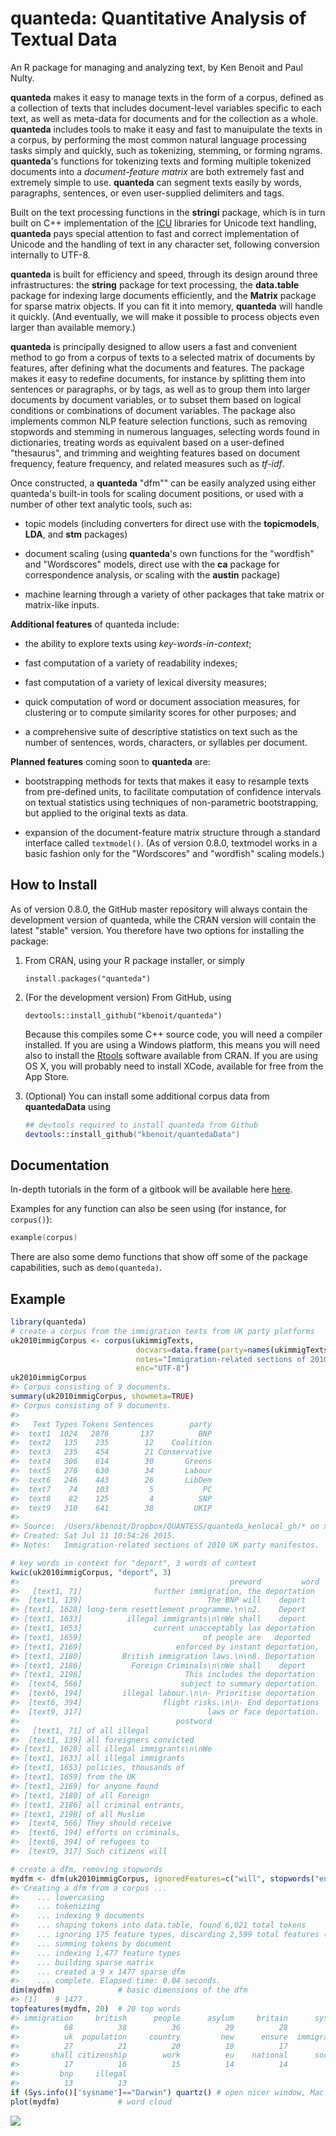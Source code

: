 <!-- README.md is generated from README.Rmd. Please edit that file -->
quanteda: Quantitative Analysis of Textual Data
===============================================

An R package for managing and analyzing text, by Ken Benoit and Paul Nulty.

**quanteda** makes it easy to manage texts in the form of a corpus, defined as a collection of texts that includes document-level variables specific to each text, as well as meta-data for documents and for the collection as a whole. **quanteda** includes tools to make it easy and fast to manuipulate the texts in a corpus, by performing the most common natural language processing tasks simply and quickly, such as tokenizing, stemming, or forming ngrams. **quanteda**'s functions for tokenizing texts and forming multiple tokenized documents into a *document-feature matrix* are both extremely fast and extremely simple to use. **quanteda** can segment texts easily by words, paragraphs, sentences, or even user-supplied delimiters and tags.

Built on the text processing functions in the **stringi** package, which is in turn built on C++ implementation of the [ICU](http://www.icu-project.org/) libraries for Unicode text handling, **quanteda** pays special attention to fast and correct implementation of Unicode and the handling of text in any character set, following conversion internally to UTF-8.

**quanteda** is built for efficiency and speed, through its design around three infrastructures: the **string** package for text processing, the **data.table** package for indexing large documents efficiently, and the **Matrix** package for sparse matrix objects. If you can fit it into memory, **quanteda** will handle it quickly. (And eventually, we will make it possible to process objects even larger than available memory.)

**quanteda** is principally designed to allow users a fast and convenient method to go from a corpus of texts to a selected matrix of documents by features, after defining what the documents and features. The package makes it easy to redefine documents, for instance by splitting them into sentences or paragraphs, or by tags, as well as to group them into larger documents by document variables, or to subset them based on logical conditions or combinations of document variables. The package also implements common NLP feature selection functions, such as removing stopwords and stemming in numerous languages, selecting words found in dictionaries, treating words as equivalent based on a user-defined "thesaurus", and trimming and weighting features based on document frequency, feature frequency, and related measures such as *tf-idf*.

Once constructed, a **quanteda** "dfm"" can be easily analyzed using either quanteda's built-in tools for scaling document positions, or used with a number of other text analytic tools, such as:

-   topic models (including converters for direct use with the **topicmodels**, **LDA**, and **stm** packages)

-   document scaling (using **quanteda**'s own functions for the "wordfish" and "Wordscores" models, direct use with the **ca** package for correspondence analysis, or scaling with the **austin** package)

-   machine learning through a variety of other packages that take matrix or matrix-like inputs.

**Additional features** of quanteda include:

-   the ability to explore texts using *key-words-in-context*;

-   fast computation of a variety of readability indexes;

-   fast computation of a variety of lexical diversity measures;

-   quick computation of word or document association measures, for clustering or to compute similarity scores for other purposes; and

-   a comprehensive suite of descriptive statistics on text such as the number of sentences, words, characters, or syllables per document.

**Planned features** coming soon to **quanteda** are:

-   bootstrapping methods for texts that makes it easy to resample texts from pre-defined units, to facilitate computation of confidence intervals on textual statistics using techniques of non-parametric bootstrapping, but applied to the original texts as data.

-   expansion of the document-feature matrix structure through a standard interface called `textmodel()`. (As of version 0.8.0, textmodel works in a basic fashion only for the "Wordscores" and "wordfish" scaling models.)

How to Install
--------------

As of version 0.8.0, the GitHub master repository will always contain the development version of quanteda, while the CRAN version will contain the latest "stable" version. You therefore have two options for installing the package:

1.  From CRAN, using your R package installer, or simply

        install.packages("quanteda")

2.  (For the development version) From GitHub, using

        devtools::install_github("kbenoit/quanteda")

    Because this compiles some C++ source code, you will need a compiler installed. If you are using a Windows platform, this means you will need also to install the [Rtools](http://cran.r-project.org/bin/windows/Rtools/) software available from CRAN. If you are using OS X, you will probably need to install XCode, available for free from the App Store.

3.  (Optional) You can install some additional corpus data from **quantedaData** using

    ``` s
    ## devtools required to install quanteda from Github
    devtools::install_github("kbenoit/quantedaData")
    ```

Documentation
-------------

In-depth tutorials in the form of a gitbook will be available here [here](http://kbenoit.github.io/quanteda).

Examples for any function can also be seen using (for instance, for `corpus()`):

``` s
example(corpus)
```

There are also some demo functions that show off some of the package capabilities, such as `demo(quanteda)`.

Example
-------

``` r
library(quanteda)
# create a corpus from the immigration texts from UK party platforms
uk2010immigCorpus <- corpus(ukimmigTexts,
                            docvars=data.frame(party=names(ukimmigTexts)),
                            notes="Immigration-related sections of 2010 UK party manifestos",
                            enc="UTF-8")
uk2010immigCorpus
#> Corpus consisting of 9 documents.
summary(uk2010immigCorpus, showmeta=TRUE)
#> Corpus consisting of 9 documents.
#> 
#>   Text Types Tokens Sentences        party
#>  text1  1024   2876       137          BNP
#>  text2   135    235        12    Coalition
#>  text3   235    454        21 Conservative
#>  text4   306    614        30       Greens
#>  text5   276    630        34       Labour
#>  text6   246    443        26       LibDem
#>  text7    74    103         5           PC
#>  text8    82    125         4          SNP
#>  text9   310    641        38         UKIP
#> 
#> Source:  /Users/kbenoit/Dropbox/QUANTESS/quanteda_kenlocal_gh/* on x86_64 by kbenoit.
#> Created: Sat Jul 11 10:54:26 2015.
#> Notes:   Immigration-related sections of 2010 UK party manifestos.

# key words in context for "deport", 3 words of context
kwic(uk2010immigCorpus, "deport", 3)
#>                                               preword         word
#>   [text1, 71]                further immigration, the deportation 
#>  [text1, 139]                            The BNP will    deport   
#> [text1, 1628] long-term resettlement programme.\n\n2.    Deport   
#> [text1, 1633]          illegal immigrants\n\nWe shall    deport   
#> [text1, 1653]                current unacceptably lax deportation 
#> [text1, 1659]                           of people are   deported  
#> [text1, 2169]                     enforced by instant deportation,
#> [text1, 2180]         British immigration laws.\n\n8. Deportation 
#> [text1, 2186]           Foreign Criminals\n\nWe shall    deport   
#> [text1, 2198]                       This includes the deportation 
#>  [text4, 566]                      subject to summary deportation.
#>  [text6, 194]         illegal labour.\n\n- Prioritise deportation 
#>  [text6, 394]                  flight risks.\n\n- End deportations
#>  [text9, 317]                            laws or face deportation.
#>                                   postword
#>   [text1, 71] of all illegal              
#>  [text1, 139] all foreigners convicted    
#> [text1, 1628] all illegal immigrants\n\nWe
#> [text1, 1633] all illegal immigrants      
#> [text1, 1653] policies, thousands of      
#> [text1, 1659] from the UK                 
#> [text1, 2169] for anyone found            
#> [text1, 2180] of all Foreign              
#> [text1, 2186] all criminal entrants,      
#> [text1, 2198] of all Muslim               
#>  [text4, 566] They should receive         
#>  [text6, 194] efforts on criminals,       
#>  [text6, 394] of refugees to              
#>  [text9, 317] Such citizens will

# create a dfm, removing stopwords
mydfm <- dfm(uk2010immigCorpus, ignoredFeatures=c("will", stopwords("english")))
#> Creating a dfm from a corpus ...
#>    ... lowercasing
#>    ... tokenizing
#>    ... indexing 9 documents
#>    ... shaping tokens into data.table, found 6,021 total tokens
#>    ... ignoring 175 feature types, discarding 2,599 total features (43.2%)
#>    ... summing tokens by document
#>    ... indexing 1,477 feature types
#>    ... building sparse matrix
#>    ... created a 9 x 1477 sparse dfm
#>    ... complete. Elapsed time: 0.04 seconds.
dim(mydfm)              # basic dimensions of the dfm
#> [1]    9 1477
topfeatures(mydfm, 20)  # 20 top words
#> immigration     british      people      asylum     britain      system 
#>          68          38          36          29          28          27 
#>          uk  population     country         new      ensure  immigrants 
#>          27          21          20          19          17          17 
#>       shall citizenship        work          eu    national      social 
#>          17          16          15          14          14          14 
#>         bnp     illegal 
#>          13          13
if (Sys.info()['sysname']=="Darwin") quartz() # open nicer window, Mac only
plot(mydfm)             # word cloud     
```

![](README-quanteda_example-1.png)

